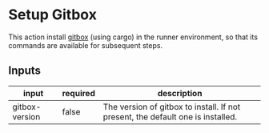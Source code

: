 # Setup Gitbox
This action install [gitbox](https://github.com/asperan/gitbox) (using cargo) in the runner environment, so that its commands are available for subsequent steps.

## Inputs
| input | required | description |
| ----- | -------- | ----------- |
| gitbox-version | false | The version of gitbox to install. If not present, the default one is installed. |

